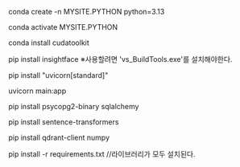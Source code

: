 conda create -n MYSITE.PYTHON python=3.13

conda activate MYSITE.PYTHON

conda install cudatoolkit

pip install insightface
※사용할려면 'vs_BuildTools.exe'를 설치해야한다.

<!-- pip install transformers

pip install happytransformer

pip install fastapi -->

pip install "uvicorn[standard]"

uvicorn main:app

pip install psycopg2-binary sqlalchemy

pip install sentence-transformers

pip install qdrant-client numpy










pip install -r requirements.txt //라이브러리가 모두 설치된다.